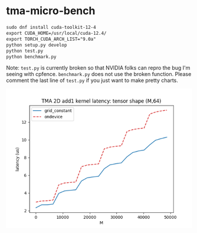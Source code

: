 # tma-micro-bench

```
sudo dnf install cuda-toolkit-12-4
export CUDA_HOME=/usr/local/cuda-12.4/
export TORCH_CUDA_ARCH_LIST="9.0a"
python setup.py develop
python test.py
python benchmark.py
```

Note: `test.py` is currently broken so that NVIDIA folks can repro the bug I'm seeing with cpfence. `benchmark.py` does not use the broken function. Please comment the last line of `test.py` if you just want to make pretty charts.

![graph](graph.png)
